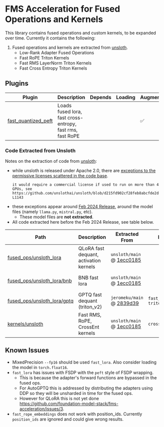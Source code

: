 # FMS Acceleration for Fused Operations and Kernels

This library contains fused operations and custom kernels, to be expanded over time. Currently it contains the following:


1. Fused operations and kernels are extracted from [unsloth](#extracted-code-from-unsloth). 
    - Low-Rank Adapter Fused Operations
    - Fast RoPE Triton Kernels
    - Fast RMS LayerNorm Triton Kernels
    - Fast Cross Entropy Triton Kernels

## Plugins

Plugin | Description | Depends | Loading | Augmentation | Callbacks
--|--|--|--|--|--
[fast_quantized_peft](./src/fms_accelerate_foak/framework_plugin_fast_quantized_peft.py) | Loads fused lora, fast cross-entropy, fast rms, fast RoPE |  |  | ✅

### Code Extracted from Unsloth

<!--
NOTE: the 
- fused_ops/unsloth_lora -> unsloth main 
    * utils (fast_dequant, fast_gemv, fast_linear_forward, matmul_lora)
    * geglu, swiglu (this can be reused across other models, but currently used inside MLP fused ops only)
    * bnb (fast_lora.py)
    * gtqp (fast_lora, triton) -> jeromeku
- kernels
    *  cross_ent, rms, rope -> unsloth main
-->

Notes on the extraction of code from [unsloth](https://github.com/unslothai/unsloth):
- while unsloth is released under Apache 2.0, there are [exceptions to the permissive licenses scattered in the code base](https://github.com/unslothai/unsloth/blob/ec19e61c854dcf9104386fa63fc6c4f2944d4f35/unsloth/models/llama.py#L1140-L1143).
    ```
    it would require a commercial license if used to run on more than 4 GPUs, see 
    https://github.com/unslothai/unsloth/blob/d215fd902cf28feb8abcfde2d25281d0fbf9d28c/unsloth/models/llama.py#L1140-L1143
    ```
- these exceptions appear around [Feb 2024 Release](https://github.com/unslothai/unsloth/commit/3e4c5a323c16bbda2c92212b790073c4e99c2a55), around the model files (namely `llama.py`, `mistral.py`, etc). 
    * These model files are **not extracted**.
- All code extracted here before the Feb 2024 Release, see table below.

Path | Description | Extracted From  | Modifications | Date
--|--|--|--|--
[fused_ops/unsloth_lora](./src/fms_acceleration_foak/fused_ops/unsloth_lora) | QLoRA fast dequant, activation kernels | `unsloth/main` @ [1ecc0185](https://github.com/unslothai/unsloth/commit/1ecc0185a5759c7a0c95dfc96aceea5023cebdfc) |  | 28 Jan 2024
[fused_ops/unsloth_lora/bnb](./src/fms_acceleration_foak/fused_ops/unsloth_lora/bnb) | BNB fast lora | `unsloth/main` @ [1ecc0185](https://github.com/unslothai/unsloth/commit/1ecc0185a5759c7a0c95dfc96aceea5023cebdfc) |  | 28 Jan 2024
[fused_ops/unsloth_lora/gptq](./src/fms_acceleration_foak/fused_ops/unsloth_lora/gptq) | GPTQ fast dequant (triton_v2) | `jeromeku/main` @ [2839d39](https://github.com/jeromeku/unsloth/commit/2839d390ef3bb318904289bfb9a7751a782c4e44) | `fast_lora.py`<br>`triton/layers.py` | 6 Feb 2024
[kernels/unsloth](./src/fms_acceleration_foak/kernels/unsloth) | Fast RMS, RoPE, CrossEnt kernels | `unsloth/main` @ [1ecc0185](https://github.com/unslothai/unsloth/commit/1ecc0185a5759c7a0c95dfc96aceea5023cebdfc) | `cross_entropy_loss.py` | 28 Jan 2024

<!--
[models/](./src/fms_accelerate_unsloth/models/) | Model Forwards | `unsloth/main` @ [1ecc0185](https://github.com/unslothai/unsloth/commit/1ecc0185a5759c7a0c95dfc96aceea5023cebdfc)<br><br>`tohrnii/mixtral` @ [a55b7400](https://github.com/tohrnii/unsloth/commit/a55b740062b4fc8ce8f5196bfabe3cf860020ca7)   | `llama.py`<br>`mistral.py`<br>`mixtral.py`| `llama.py`<br>`mistral.py`<br>`mixtral.py` | 6 Feb 2024<br><br> 22 Feb 2024
-->


## Known Issues

- MixedPrecision `--fp16` should be used `fast_lora`. Also consider loading the model in `torch.float16`.
- `fast_lora` has issues with FSDP with the `peft` style of FSDP wrapping. 
    * This is because the adapter's forward functions are bypassed in the fused ops.
    * For AutoGPTQ this is addressed by distributing the adapters using DDP so they will be unsharded in time for the fused ops.
    * However for QLoRA this is not yet done https://github.com/foundation-model-stack/fms-acceleration/issues/3.
- `fast_rope_embeddings` does not work with position_ids. Currently `position_ids` are ignored and could give wrong results.